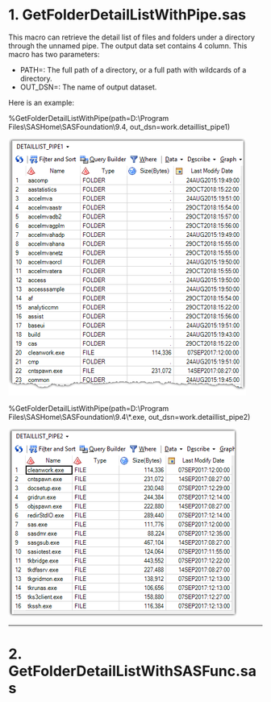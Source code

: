 # 1. GetFolderDetailListWithPipe.sas

This macro can retrieve the detail list of files and folders under a directory through the unnamed pipe. The output data set contains 4 column. This macro has two parameters:
- PATH=: The full path of a directory, or a full path with wildcards of a directory.
- OUT_DSN=: The name of output dataset.

Here is an example:

%GetFolderDetailListWithPipe(path=D:\Program Files\SASHome\SASFoundation\9.4, out_dsn=work.detaillist_pipe1)

![Dataset: work.detaillist_pipe1](images/001.png)

%GetFolderDetailListWithPipe(path=D:\Program Files\SASHome\SASFoundation\9.4\\*.exe, out_dsn=work.detaillist_pipe2)

![Dataset: work.detaillist_pipe2](images/002.png)

---

# 2. GetFolderDetailListWithSASFunc.sas

